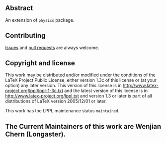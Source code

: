Abstract
----

An extension of `physics` package.

Contributing
----
[Issues](https://github.com/Sophanatprime/physicx/issues) and
[pull requests](https://github.com/Sophanatprime/physicx/pulls)
are always welcome.

Copyright and license
----

This work may be distributed and/or modified under the
conditions of the LaTeX Project Public License, either
version 1.3c of this license or (at your option) any later
version. This version of this license is in
   http://www.latex-project.org/lppl/lppl-1-3c.txt
and the latest version of this license is in
   http://www.latex-project.org/lppl.txt
and version 1.3 or later is part of all distributions of
LaTeX version 2005/12/01 or later.

This work has the LPPL maintenance status `maintained`.

The Current Maintainers of this work are Wenjian Chern (Longaster).
--------------------------------------------------------------------------
